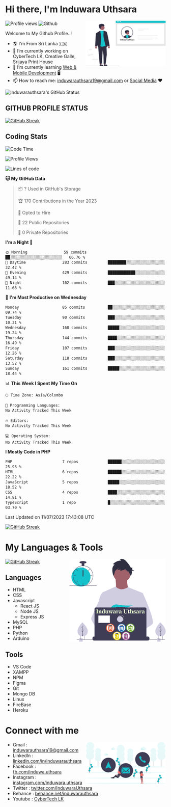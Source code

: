 # Hi there, I'm Induwara Uthsara
![Profile views](https://gpvc.arturio.dev/induwarauthsara)
![Github](https://img.shields.io/github/followers/induwarauthsara?label=Follow&style=social)
<img width="50%" align="right" alt="Induwara Uthsara's Profile" src="https://github.com/induwarauthsara/induwarauthsara/blob/main/images/profileInduwaraUthsara.svg" />

Welcome to My Github Profile..! 


- :earth_americas:	I'm From Sri Lanka :sri_lanka:
- 🔭 I’m currently working on CyberTech LK, Creative Galle, Srijaya Print House 
- 🌱 I’m currently learning [Web & Mobile Development](https://github.com/induwarauthsara/induwarauthsara/blob/main/README.md#my-languages--tools) :desktop_computer:
- 📫 How to reach me: [induwarauthsara19@gmail.com](mailto:induwarauthsara19@gmail.com) or [Social Media](https://github.com/induwarauthsara/induwarauthsara/blob/main/README.md#connect-with-me) :hearts:	

![induwarauthsara's GitHub Status](https://github-readme-stats.vercel.app/api?username=induwarauthsara&show_icons=true&theme=radical)


## GITHUB PROFILE STATUS
[![GitHub Streak](https://github-readme-streak-stats.herokuapp.com/?user=induwarauthsara&theme=dracula)](https://github.com/induwarauthsara)

## Coding Stats
<!--START_SECTION:waka-->
![Code Time](http://img.shields.io/badge/Code%20Time-143%20hrs%2055%20mins-blue)

![Profile Views](http://img.shields.io/badge/Profile%20Views-14-blue)

![Lines of code](https://img.shields.io/badge/From%20Hello%20World%20I%27ve%20Written-999.9%20thousand%20lines%20of%20code-blue)

**🐱 My GitHub Data** 

> 📦 ? Used in GitHub's Storage 
 > 
> 🏆 170 Contributions in the Year 2023
 > 
> 💼 Opted to Hire
 > 
> 📜 22 Public Repositories 
 > 
> 🔑 0 Private Repositories 
 > 
**I'm a Night 🦉** 

```text
🌞 Morning                59 commits          ██░░░░░░░░░░░░░░░░░░░░░░░   06.76 % 
🌆 Daytime                283 commits         ████████░░░░░░░░░░░░░░░░░   32.42 % 
🌃 Evening                429 commits         ████████████░░░░░░░░░░░░░   49.14 % 
🌙 Night                  102 commits         ███░░░░░░░░░░░░░░░░░░░░░░   11.68 % 
```
📅 **I'm Most Productive on Wednesday** 

```text
Monday                   85 commits          ██░░░░░░░░░░░░░░░░░░░░░░░   09.74 % 
Tuesday                  90 commits          ███░░░░░░░░░░░░░░░░░░░░░░   10.31 % 
Wednesday                168 commits         █████░░░░░░░░░░░░░░░░░░░░   19.24 % 
Thursday                 144 commits         ████░░░░░░░░░░░░░░░░░░░░░   16.49 % 
Friday                   107 commits         ███░░░░░░░░░░░░░░░░░░░░░░   12.26 % 
Saturday                 118 commits         ███░░░░░░░░░░░░░░░░░░░░░░   13.52 % 
Sunday                   161 commits         █████░░░░░░░░░░░░░░░░░░░░   18.44 % 
```


📊 **This Week I Spent My Time On** 

```text
🕑︎ Time Zone: Asia/Colombo

💬 Programming Languages: 
No Activity Tracked This Week

🔥 Editors: 
No Activity Tracked This Week

💻 Operating System: 
No Activity Tracked This Week
```

**I Mostly Code in PHP** 

```text
PHP                      7 repos             ██████░░░░░░░░░░░░░░░░░░░   25.93 % 
HTML                     6 repos             ██████░░░░░░░░░░░░░░░░░░░   22.22 % 
JavaScript               5 repos             █████░░░░░░░░░░░░░░░░░░░░   18.52 % 
CSS                      4 repos             ████░░░░░░░░░░░░░░░░░░░░░   14.81 % 
TypeScript               1 repo              █░░░░░░░░░░░░░░░░░░░░░░░░   03.70 % 
```




 Last Updated on 11/07/2023 17:43:08 UTC
<!--END_SECTION:waka-->
          

[![GitHub Streak](https://github-profile-trophy.vercel.app/?username=induwarauthsara&theme=juicyfresh)](https://github.com/induwarauthsara)


# My Languages & Tools
[![GitHub Streak](https://github-readme-stats.vercel.app/api/top-langs/?username=induwarauthsara)](https://github.com/induwarauthsara)
<img width="60%" align="right" alt="Induwara Uthsara's Programmer" src="https://github.com/induwarauthsara/induwarauthsara/blob/main/images/programmingInduwaraUthsara.svg" />

## Languages
* HTML
* CSS
* Javascript
  * React JS
  * Node JS
  * Express JS
* MySQL
* PHP
* Python
* Arduino

## Tools
* VS Code
* XAMPP
* NPM
* Figma
* Git
* Mongo DB
* Linux
* FireBase
* Heroku

# Connect with me
<img width="50%" align="right" alt="Induwara Uthsara's Contact Informations" src="https://github.com/induwarauthsara/induwarauthsara/blob/main/images/contactInduwaraUthsara.svg" />

- Gmail    : [induwarauthsara19@gmail.com](mailto:induwarauthsara19@gmail.com)
- LinkedIn : [linkedin.com/in/induwarauthsara](https://www.linkedin.com/in/induwarauthsara)
- Facebook : [fb.com/induwa.uthsara](https://web.facebook.com/induwa.uthsara/)
- Instagram : [instagram.com/induwara.uthsara](https://www.instagram.com/induwara.uthsara)
- Twitter : [twitter.com/InduwaraUthsara](https://twitter.com/InduwaraUthsara)
- Behance : [behance.net/induwarauthsara](https://www.behance.net/induwarauthsara)
- Youtube : [CyberTech LK](https://www.youtube.com/channel/UCWdK_TF8t8UA2uOmawuTKRg)

